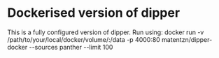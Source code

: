 # Dockerised version of dipper

This is a fully configured version of dipper.
Run using:
docker run -v /path/to/your/local/docker/volume/:/data -p 4000:80 matentzn/dipper-docker --sources panther --limit 100
